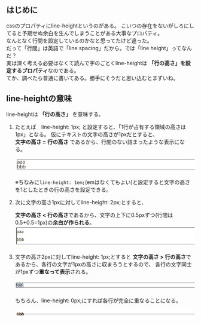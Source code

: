 ## はじめに
cssのプロパティにline-heightというのがある。
こいつの存在をないがしろにしてると予期せぬ余白を生んでしまうことがある大事なプロパティ。  
なんとなく行間を設定しているのかなと思ってたけど違った。  
だって「行間」は英語で「line spacing」だから。では「line height」ってなんだ？  
実は深く考える必要はなくて読んで字のごとくline-heightは **「行の高さ」を設定するプロパティ**なのである。  
てか、調べたら普通に書いてある。勝手にそうだと思い込むとまずいね。  

## line-heightの意味
line-heightは **「行の高さ」** を意味する。

1. たとえば　line-height: 1px; と設定すると、「1行が占有する領域の高さは 1px」となる。
   仮にテキストの文字の高さが1pxだとすると、  
   **文字の高さ = 行の高さ** であるから、行間のない詰まったような表示になる。
   
   ![](./Images/line-height1.PNG)
   
   ※ちなみに`line-height: 1em;`(emはなくてもよい)と設定すると文字の高さを1としたときの行の高さを設定できる。  

  

2. 次に文字の高さ1pxに対してline-height: 2px;とすると、

   **文字の高さ < 行の高さ**であるから、文字の上下に0.5pxずつ(行間は0.5+0.5=1px)の**余白が作られる**。
   ![](./Images/line-height2.PNG)

3. 文字の高さ2pxに対してline-height: 1px;とすると
   **文字の高さ > 行の高さ**であるから、各行の文字が1pxの高さに収まろうとするので、
   各行の文字同士が1pxずつ**重なって表示**される。
   
   ![](./Images/line-height3.PNG)
   
   もちろん、line-height: 0px;にすれば各行が完全に重なることになる。
   
   ![](./Images/line-height4.PNG)
